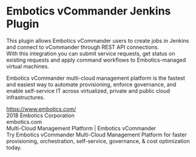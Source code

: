 # Embotics vCommander Jenkins Plugin  

This plugin allows Embotics vCommander users to create jobs in Jenkins  
and connect to vCommander through REST API connections.  
With this integration you can submit service requests, get status on  
existing requests and apply command workflows to Embotics-managed  
virtual machines.  
  
Embotics vCommander multi-cloud management platform is the fastest  
and easiest way to automate provisioning, enforce governance, and  
enable self-service IT across virtualized, private and public cloud  
infrastructures.  
  
https://www.embotics.com/  
2018 Embotics Corporation  
embotics.com  
Multi-Cloud Management Platform | Embotics vCommander  
Try Embotics vCommander Multi-Cloud Management Platform for faster provisioning, orchestration, self-service, governance, & cost optimization today.  


